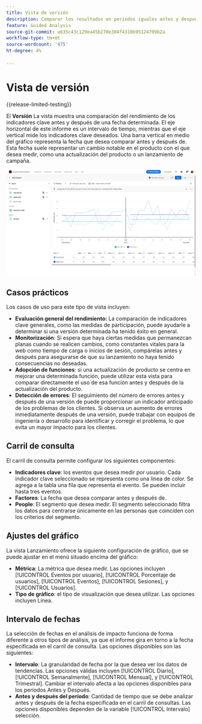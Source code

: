 ```yaml
---
title: Vista de versión
description: Comparar los resultados en periodos iguales antes y después de la liberación.
feature: Guided Analysis
source-git-commit: a635c43c129ea45b270e304f4310b95124709b2a
workflow-type: tm+mt
source-wordcount: '475'
ht-degree: 4%

---
```


# Vista de versión

{{release-limited-testing}}

El **Versión** La vista muestra una comparación del rendimiento de los indicadores clave antes y después de una fecha determinada. El eje horizontal de este informe es un intervalo de tiempo, mientras que el eje vertical mide los indicadores clave deseados. Una barra vertical en medio del gráfico representa la fecha que desea comparar antes y después de. Esta fecha suele representar un cambio notable en el producto con el que desea medir, como una actualización del producto o un lanzamiento de campaña.

![Versión](../assets/release.png)

## Casos prácticos

Los casos de uso para este tipo de vista incluyen:

* **Evaluación general del rendimiento:** La comparación de indicadores clave generales, como las medidas de participación, puede ayudarle a determinar si una versión determinada ha tenido éxito en general.
* **Monitorización**: Si espera que haya ciertas medidas que permanezcan planas cuando se realicen cambios, como constantes vitales para la web como tiempo de carga o inicios de sesión, compárelas antes y después para asegurarse de que su lanzamiento no haya tenido consecuencias no deseadas.
* **Adopción de funciones**: si una actualización de producto se centra en mejorar una determinada función, puede utilizar esta vista para comparar directamente el uso de esa función antes y después de la actualización del producto.
* **Detección de errores**: El seguimiento del número de errores antes y después de una versión de puede proporcionar un indicador anticipado de los problemas de los clientes. Si observa un aumento de errores inmediatamente después de una versión, puede trabajar con equipos de ingeniería o desarrollo para identificar y corregir el problema, lo que evita un mayor impacto para los clientes.

## Carril de consulta

El carril de consulta permite configurar los siguientes componentes:

* **Indicadores clave**: los eventos que desea medir por usuario. Cada indicador clave seleccionado se representa como una línea de color. Se agrega a la tabla una fila que representa el evento. Se pueden incluir hasta tres eventos.
* **Factores**: La fecha que desea comparar antes y después de.
* **People**: El segmento que desea medir. El segmento seleccionado filtra los datos para centrarse únicamente en las personas que coinciden con los criterios del segmento.

## Ajustes del gráfico

La vista Lanzamiento ofrece la siguiente configuración de gráfico, que se puede ajustar en el menú situado encima del gráfico:

* **Métrica**: La métrica que desea medir. Las opciones incluyen [!UICONTROL Eventos por usuario], [!UICONTROL Porcentaje de usuarios], [!UICONTROL Eventos], [!UICONTROL Sesiones], y [!UICONTROL Usuarios].
* **Tipo de gráfico**: el tipo de visualización que desea utilizar. Las opciones incluyen Línea.

## Intervalo de fechas

La selección de fechas en el análisis de impacto funciona de forma diferente a otros tipos de análisis, ya que el informe gira en torno a la fecha especificada en el carril de consulta. Las opciones disponibles son las siguientes:

* **Intervalo**: La granularidad de fecha por la que desea ver los datos de tendencias. Las opciones válidas incluyen [!UICONTROL Diario], [!UICONTROL Semanalmente], [!UICONTROL Mensual], y [!UICONTROL Trimestral]. Cambiar el intervalo afecta a las opciones disponibles para los periodos Antes y Después.
* **Antes y después del período**: Cantidad de tiempo que se debe analizar antes y después de la fecha especificada en el carril de consultas. Las opciones disponibles dependen de la variable [!UICONTROL Intervalo] selección.
